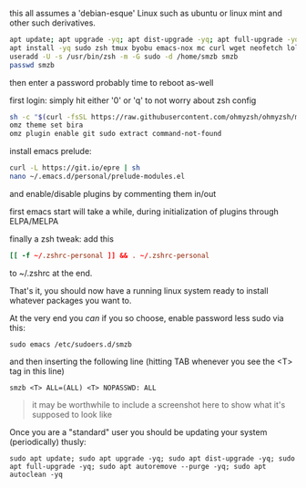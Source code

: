 this all assumes a 'debian-esque' Linux such as ubuntu or linux mint and other such derivatives.
```bash
apt update; apt upgrade -yq; apt dist-upgrade -yq; apt full-upgrade -yq; apt autoremove --purge -yq; apt autoclean -yq
apt install -yq sudo zsh tmux byobu emacs-nox mc curl wget neofetch lolcat git
useradd -U -s /usr/bin/zsh -m -G sudo -d /home/smzb smzb
passwd smzb
```
then enter a password
probably time to reboot as-well

first login:
simply hit either '0' or 'q' to not worry about zsh config

```zsh
sh -c "$(curl -fsSL https://raw.githubusercontent.com/ohmyzsh/ohmyzsh/master/tools/install.sh)"
omz theme set bira
omz plugin enable git sudo extract command-not-found
```

install emacs prelude:
```zsh
curl -L https://git.io/epre | sh
nano ~/.emacs.d/personal/prelude-modules.el
```

and enable/disable plugins by commenting them in/out

first emacs start will take a while, during initialization of plugins through ELPA/MELPA

finally a zsh tweak: add this 
```rc
[[ -f ~/.zshrc-personal ]] && . ~/.zshrc-personal
```

to ~/.zshrc at the end.

That's it, you should now have a running linux system ready to install whatever packages you want to.

At the very end you *can* if you so choose, enable password less sudo via this:
```shell
sudo emacs /etc/sudoers.d/smzb
```
and then inserting the following line (hitting TAB whenever you see the \<T> tag in this line)
```shell
smzb <T> ALL=(ALL) <T> NOPASSWD: ALL
```

> it may be worthwhile to include a screenshot here to show what it's supposed to look like

Once you are a "standard" user you should be updating your system (periodically) thusly:
```shell
sudo apt update; sudo apt upgrade -yq; sudo apt dist-upgrade -yq; sudo apt full-upgrade -yq; sudo apt autoremove --purge -yq; sudo apt autoclean -yq
```
